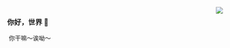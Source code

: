<img align="right" src="https://github-readme-stats.vercel.app/api?username=chxxxxxx1&show_icons=true&icon_color=CE1D2D&text_color=718096&bg_color=ffffff&hide_title=true" />

### 你好，世界 👋

 你干嘛～诶呦～
